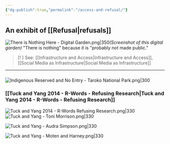 ```yaml
---
{"dg-publish":true,"permalink":"/access-and-refusal/"}
---
```


## An exhibit of [[Refusal\|refusals]]
![There is Nothing Here - Digital Garden.png|350](/img/user/There%20is%20Nothing%20Here%20-%20Digital%20Garden.png)*(Screenshot of this digital garden)*
"There is nothing" because it is "probably not made public."

> [! ] See: [[Infrastructure and Access\|Infrastructure and Access]], [[Social Media as Infrastructure\|Social Media as Infrastructure]]


---
###

![Indigenous Reserved and No Entry - Taroko National Park.png|300](/img/user/Indigenous%20Reserved%20and%20No%20Entry%20-%20Taroko%20National%20Park.png)

### [[Tuck and Yang 2014 - R-Words - Refusing Research\|Tuck and Yang 2014 - R-Words - Refusing Research]]

![Tuck and Yang 2014 - R-Words Refusing Research.png|330](/img/user/Tuck%20and%20Yang%202014%20-%20R-Words%20Refusing%20Research.png)
![Tuck and Yang - Toni Morrison.png|330](/img/user/Tuck%20and%20Yang%20-%20Toni%20Morrison.png)

![Tuck and Yang - Audra Simpson.png|330](/img/user/Tuck%20and%20Yang%20-%20Audra%20Simpson.png)

![Tuck and Yang - Moten and Harney.png|330](/img/user/Tuck%20and%20Yang%20-%20Moten%20and%20Harney.png)


